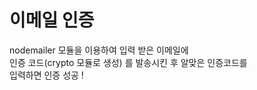 <h1>이메일 인증</h1>

nodemailer 모듈을 이용하여 입력 받은 이메일에 <br>
인증 코드(crypto 모듈로 생성) 를 발송시킨 후 알맞은 인증코드를 <br>
입력하면 인증 성공 ! 